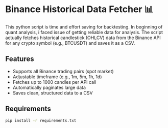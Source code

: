 # Binance Historical Data Fetcher 📊
This python script is time and effort saving for backtesting. In beginning of quant analysis, i faced issue of getting reliable data for analysis.
The script actually fetches historical candlestick (OHLCV) data from the Binance API for any crypto symbol (e.g., BTCUSDT) and saves it as a CSV.

## Features
- Supports all Binance trading pairs (spot market)
- Adjustable timeframe (e.g., 1m, 5m, 1h, 1d)
- Fetches up to 1000 candles per API call
- Automatically paginates large data
- Saves clean, structured data to a CSV

## Requirements

```bash
pip install -r requirements.txt
